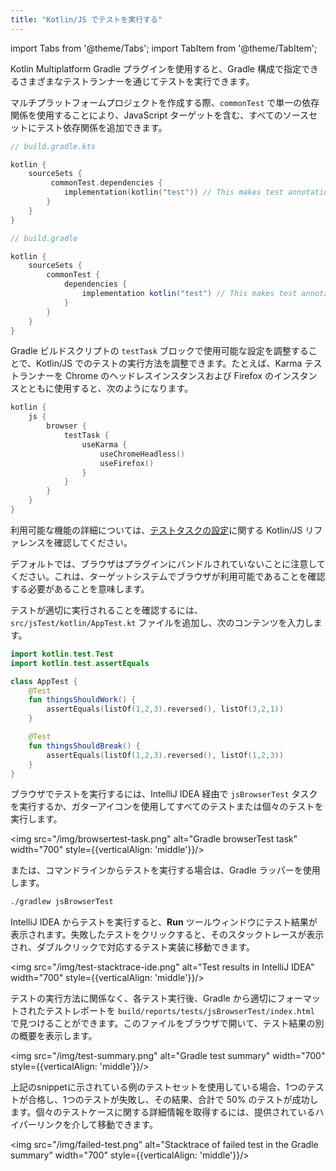 ```yaml
---
title: "Kotlin/JS でテストを実行する"
---
```

import Tabs from '@theme/Tabs';
import TabItem from '@theme/TabItem';

Kotlin Multiplatform Gradle プラグインを使用すると、Gradle 構成で指定できるさまざまなテストランナーを通じてテストを実行できます。

マルチプラットフォームプロジェクトを作成する際、`commonTest` で単一の依存関係を使用することにより、JavaScript
ターゲットを含む、すべてのソースセットにテスト依存関係を追加できます。

<Tabs groupId="build-script">
<TabItem value="kotlin" label="Kotlin" default>

```kotlin
// build.gradle.kts

kotlin {
    sourceSets {
         commonTest.dependencies {
            implementation(kotlin("test")) // This makes test annotations and functionality available in JS
        }
    }
}
```

</TabItem>
<TabItem value="groovy" label="Groovy" default>

```groovy
// build.gradle

kotlin {
    sourceSets {
        commonTest {
            dependencies {
                implementation kotlin("test") // This makes test annotations and functionality available in JS
            }
        }
    }
}
```

</TabItem>
</Tabs>

Gradle ビルドスクリプトの `testTask` ブロックで使用可能な設定を調整することで、Kotlin/JS でのテストの実行方法を調整できます。たとえば、Karma テストランナーを Chrome のヘッドレスインスタンスおよび Firefox のインスタンスとともに使用すると、次のようになります。

```kotlin
kotlin {
    js {
        browser {
            testTask {
                useKarma {
                    useChromeHeadless()
                    useFirefox()
                }
            }
        }
    }
}
```

利用可能な機能の詳細については、[テストタスクの設定](js-project-setup#test-task)に関する Kotlin/JS リファレンスを確認してください。

デフォルトでは、ブラウザはプラグインにバンドルされていないことに注意してください。これは、ターゲットシステムでブラウザが利用可能であることを確認する必要があることを意味します。

テストが適切に実行されることを確認するには、`src/jsTest/kotlin/AppTest.kt` ファイルを追加し、次のコンテンツを入力します。

```kotlin
import kotlin.test.Test
import kotlin.test.assertEquals

class AppTest {
    @Test
    fun thingsShouldWork() {
        assertEquals(listOf(1,2,3).reversed(), listOf(3,2,1))
    }

    @Test
    fun thingsShouldBreak() {
        assertEquals(listOf(1,2,3).reversed(), listOf(1,2,3))
    }
}
```

ブラウザでテストを実行するには、IntelliJ IDEA 経由で `jsBrowserTest` タスクを実行するか、ガターアイコンを使用してすべてのテストまたは個々のテストを実行します。

<img src="/img/browsertest-task.png" alt="Gradle browserTest task" width="700" style={{verticalAlign: 'middle'}}/>

または、コマンドラインからテストを実行する場合は、Gradle ラッパーを使用します。

```bash
./gradlew jsBrowserTest
```

IntelliJ IDEA からテストを実行すると、**Run** ツールウィンドウにテスト結果が表示されます。失敗したテストをクリックすると、そのスタックトレースが表示され、ダブルクリックで対応するテスト実装に移動できます。

<img src="/img/test-stacktrace-ide.png" alt="Test results in IntelliJ IDEA" width="700" style={{verticalAlign: 'middle'}}/>

テストの実行方法に関係なく、各テスト実行後、Gradle から適切にフォーマットされたテストレポートを `build/reports/tests/jsBrowserTest/index.html` で見つけることができます。このファイルをブラウザで開いて、テスト結果の別の概要を表示します。

<img src="/img/test-summary.png" alt="Gradle test summary" width="700" style={{verticalAlign: 'middle'}}/>

上記のsnippetに示されている例のテストセットを使用している場合、1つのテストが合格し、1つのテストが失敗し、その結果、合計で 50% のテストが成功します。個々のテストケースに関する詳細情報を取得するには、提供されているハイパーリンクを介して移動できます。

<img src="/img/failed-test.png" alt="Stacktrace of failed test in the Gradle summary" width="700" style={{verticalAlign: 'middle'}}/>